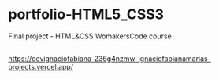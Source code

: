 # portfolio-HTML5_CSS3
Final project - HTML&amp;CSS WomakersCode course
##

https://devignaciofabiana-236g4nzmw-ignaciofabianamarias-projects.vercel.app/
